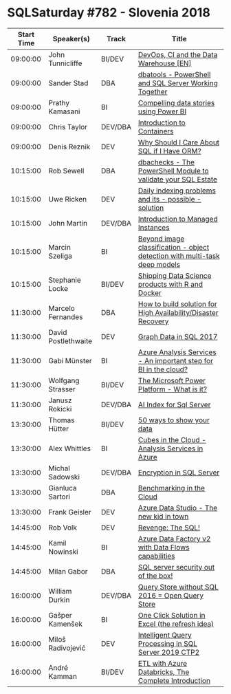 # SQLSaturday #782 - Slovenia 2018
Start Time|Speaker(s)|Track|Title
---|---|---|---
09:00:00|John Tunnicliffe|    BI/DEV|[DevOps, CI and the Data Warehouse [EN]](82308.md)
09:00:00|Sander Stad| DBA|[dbatools - PowerShell and SQL Server Working Together](83617.md)
09:00:00|Prathy Kamasani|     BI|[Compelling data stories using Power BI](83876.md)
09:00:00|Chris Taylor|  DEV/DBA|[Introduction to Containers](84150.md)
09:00:00|Denis Reznik|   DEV|[Why Should I Care About SQL if I Have ORM?](86233.md)
10:15:00|Rob Sewell| DBA|[dbachecks - The PowerShell Module to validate your SQL Estate](80607.md)
10:15:00|Uwe Ricken|   DEV|[Daily indexing problems and its - possible - solution](80642.md)
10:15:00|John Martin|  DEV/DBA|[Introduction to Managed Instances](80876.md)
10:15:00|Marcin Szeliga|     BI|[Beyond image classification - object detection  with multi-task deep models](83779.md)
10:15:00|Stephanie Locke|    BI/DEV|[Shipping Data Science products with R and Docker](86373.md)
11:30:00|Marcelo Fernandes| DBA|[How to build solution for High Availability/Disaster Recovery](82928.md)
11:30:00|David Postlethwaite|   DEV|[Graph Data in SQL 2017](84067.md)
11:30:00|Gabi Münster|     BI|[Azure Analysis Services - An important step for BI in the cloud?](84278.md)
11:30:00|Wolfgang Strasser|    BI/DEV|[The Microsoft Power Platform - What is it?](84872.md)
11:30:00|Janusz Rokicki|  DEV/DBA|[AI Index for Sql Server](86256.md)
13:30:00|Thomas Hütter|    BI/DEV|[50 ways to show your data](80543.md)
13:30:00|Alex Whittles|     BI|[Cubes in the Cloud - Analysis Services in Azure](80578.md)
13:30:00|Michal Sadowski|  DEV/DBA|[Encryption in SQL Server](80829.md)
13:30:00|Gianluca Sartori| DBA|[Benchmarking in the Cloud](85570.md)
13:30:00|Frank Geisler|   DEV|[Azure Data Studio - The new kid in town](86088.md)
14:45:00|Rob Volk|   DEV|[Revenge: The SQL!](80556.md)
14:45:00|Kamil Nowinski|     BI|[Azure Data Factory v2 with Data Flows capabilities](86090.md)
14:45:00|Milan Gabor| DBA|[SQL server security out of the box!](86123.md)
16:00:00|William Durkin|  DEV/DBA|[Query Store without SQL 2016 = Open Query Store](80544.md)
16:00:00|Gašper Kamenšek|     BI|[One Click Solution in Excel (the refresh idea)](85875.md)
16:00:00|Miloš Radivojević|   DEV|[Intelligent Query Processing in SQL Server 2019 CTP2](85891.md)
16:00:00|André Kamman|    BI/DEV|[ETL with Azure Databricks, The Complete Introduction](86230.md)
